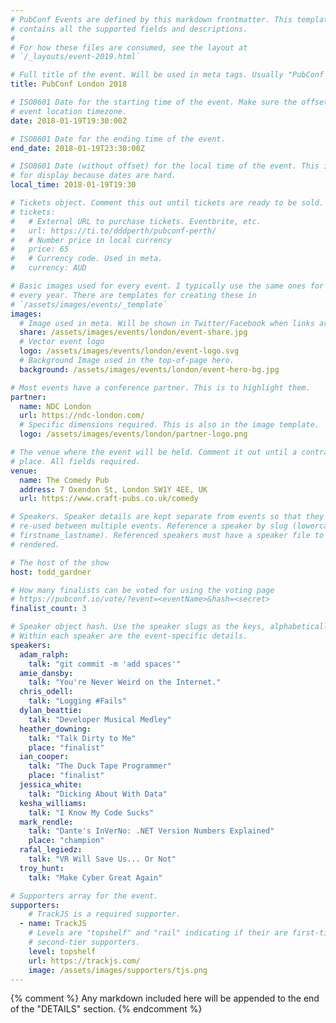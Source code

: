 ```yaml
---
# PubConf Events are defined by this markdown frontmatter. This template
# contains all the supported fields and descriptions.
#
# For how these files are consumed, see the layout at
# `/_layouts/event-2019.html`

# Full title of the event. Will be used in meta tags. Usually "PubConf City Year"
title: PubConf London 2018

# ISO8601 Date for the starting time of the event. Make sure the offset is in the
# event location timezone.
date: 2018-01-19T19:30:00Z

# ISO8601 Date for the ending time of the event.
end_date: 2018-01-19T23:30:00Z

# ISO8601 Date (without offset) for the local time of the event. This is used
# for display because dates are hard.
local_time: 2018-01-19T19:30

# Tickets object. Comment this out until tickets are ready to be sold.
# tickets:
#   # External URL to purchase tickets. Eventbrite, etc.
#   url: https://ti.to/dddperth/pubconf-perth/
#   # Number price in local currency
#   price: 65
#   # Currency code. Used in meta.
#   currency: AUD

# Basic images used for every event. I typically use the same ones for a location
# every year. There are templates for creating these in
# `/assets/images/events/_template`
images:
  # Image used in meta. Will be shown in Twitter/Facebook when links are shared.
  share: /assets/images/events/london/event-share.jpg
  # Vector event logo
  logo: /assets/images/events/london/event-logo.svg
  # Background Image used in the top-of-page hero.
  background: /assets/images/events/london/event-hero-bg.jpg

# Most events have a conference partner. This is to highlight them.
partner:
  name: NDC London
  url: https://ndc-london.com/
  # Specific dimensions required. This is also in the image template.
  logo: /assets/images/events/london/partner-logo.png

# The venue where the event will be held. Comment it out until a contract is in
# place. All fields required.
venue:
  name: The Comedy Pub
  address: 7 Oxendon St, London SW1Y 4EE, UK
  url: https://www.craft-pubs.co.uk/comedy

# Speakers. Speaker details are kept separate from events so that they can be
# re-used between multiple events. Reference a speaker by slug (lowercase,
# firstname_lastname). Referenced speakers must have a speaker file to be
# rendered.

# The host of the show
host: todd_gardner

# How many finalists can be voted for using the voting page
# https://pubconf.io/vote/?event=<eventName>&hash=<secret>
finalist_count: 3

# Speaker object hash. Use the speaker slugs as the keys, alphabetically listed.
# Within each speaker are the event-specific details.
speakers:
  adam_ralph:
    talk: "git commit -m 'add spaces'"
  amie_dansby:
    talk: "You're Never Weird on the Internet."
  chris_odell:
    talk: "Logging #Fails"
  dylan_beattie:
    talk: "Developer Musical Medley"
  heather_downing:
    talk: "Talk Dirty to Me"
    place: "finalist"
  ian_cooper:
    talk: "The Duck Tape Programmer"
    place: "finalist"
  jessica_white:
    talk: "Dicking About With Data"
  kesha_williams:
    talk: "I Know My Code Sucks"
  mark_rendle:
    talk: "Dante's InVerNo: .NET Version Numbers Explained"
    place: "champion"
  rafal_legiedz:
    talk: "VR Will Save Us... Or Not"
  troy_hunt:
    talk: "Make Cyber Great Again"

# Supporters array for the event.
supporters:
    # TrackJS is a required supporter.
  - name: TrackJS
    # Levels are "topshelf" and "rail" indicating if their are first-tier or
    # second-tier supporters.
    level: topshelf
    url: https://trackjs.com/
    image: /assets/images/supporters/tjs.png
---
```


{% comment %}
Any markdown included here will be appended to the end of the "DETAILS" section.
{% endcomment %}
